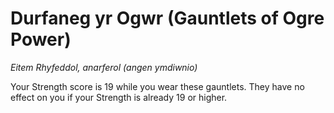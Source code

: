 # Durfaneg yr Ogwr (Gauntlets of Ogre Power)

*Eitem Rhyfeddol, anarferol (angen ymdiwnio)*

Your Strength score is 19 while you wear these gauntlets. They have no effect on you if your Strength is already 19 or higher.